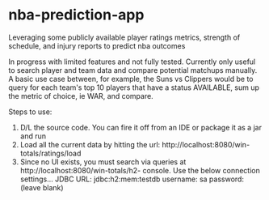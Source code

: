 # nba-prediction-app
Leveraging some publicly available player ratings metrics, strength of schedule, and injury reports to predict nba outcomes 

In progress with limited features and not fully tested. Currently only useful to search player and team data and compare potential matchups manually. A basic use case between, for example, the Suns vs Clippers would be to query for each team's top 10 players that have a status AVAILABLE, sum up the metric of choice, ie WAR, and compare.  

Steps to use:
1. D/L the source code. You can fire it off from an IDE or package it as a jar and run
2. Load all the current data by hitting the url: http://localhost:8080/win-totals/ratings/load
3. Since no UI exists, you must search via queries at http://localhost:8080/win-totals/h2-      console. Use the below connection settings...
JDBC URL: jdbc:h2:mem:testdb
          username: sa
          password: (leave blank)
